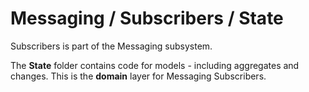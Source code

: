 # Messaging / Subscribers / State

Subscribers is part of the Messaging subsystem.
  
The **State** folder contains code for models - including aggregates and changes. This is the **domain** layer for Messaging Subscribers.
